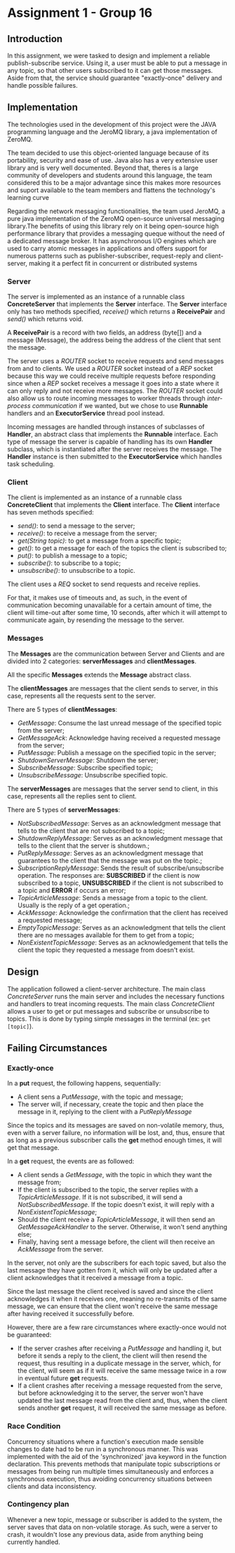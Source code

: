 # Assignment 1 - Group 16

## Introduction

In this assignment, we were tasked to design and implement a reliable publish-subscribe service.
Using it, a user must be able to put a message in any topic, so that other users subscribed to it can get those messages.
Aside from that, the service should guarantee "exactly-once" delivery and handle possible failures.

## Implementation

The technologies used in the development of this project were the JAVA programming language and the JeroMQ library, a java implementation of ZeroMQ.

The team decided to use this object-oriented language because of its portability, security and ease of use. Java also has a very extensive user library and is very well documented. Beyond that, theres is a large community of developers and students around this language, the team considered this to be a major advantage since this makes more resources and suport available to the team members and flattens the technology's learning curve

Regarding the network messaging functionalities, the team used JeroMQ, a pure java implementation of the ZeroMQ open-source universal messaging library.The benefits of using this library rely on it being open-source high performance library that provides a messaging queque without the need of a dedicated message broker. It has asynchronous I/O engines which are used  to carry atomic messages in  applications and offers support for numerous patterns such as publisher-subscriber, request-reply and client-server, making it a perfect fit in concurrent or distributed systems


### Server

The server is implemented as an instance of a runnable class **ConcreteServer** that implements the **Server** interface.
The **Server** interface only has two methods specified, *receive()* which returns a **ReceivePair** and *send()* which returns void.

A **ReceivePair** is a record with two fields, an address (byte[]) and a message (Message), the address being the address of the client that sent the message. 

The server uses a *ROUTER* socket to receive requests and send messages from and to clients. We used a *ROUTER* socket 
instead of a *REP* socket because this way we could receive multiple requests before responding since when a *REP* 
socket receives a message it goes into a state where it can only reply and not receive more messages. The *ROUTER* socket
could also allow us to route incoming messages to worker threads through *inter-process communication* if we wanted, but 
we chose to use **Runnable** handlers and an **ExecutorService** thread pool instead.

Incoming messages are handled through instances of subclasses of **Handler**, an abstract class that implements the 
**Runnable** interface. Each type of message the server is capable of handling has its own **Handler** subclass, which is
instantiated after the server receives the message. The **Handler** instance is then submitted to the **ExecutorService**
which handles task scheduling.

### Client

The client is implemented as an instance of a runnable class **ConcreteClient** that implements the **Client** interface.
The **Client** interface has seven methods specified: 
- *send()*: to send a message to the server;
- *receive()*: to receive a message from the server;
- *get(String topic)*: to get a message from a specific topic;
- *get()*: to get a message for each of the topics the client is subscribed to;
- *put()*: to publish a message to a topic;
- *subscribe()*: to subscribe to a topic;
- *unsubscribe()*: to unsubscribe to a topic.

The client uses a *REQ* socket to send requests and receive replies.

For that, it makes use of timeouts and, as such, in the event of communication becoming unavailable for a certain amount of time, the client will time-out after some time, 10 seconds, after which it will attempt to communicate again, by resending the message to the server.

### Messages

The __Messages__ are the communication between Server and Clients and are divided into 2 categories: __serverMessages__ and __clientMessages__.

All the specific __Messages__ extends the **Message** abstract class.

The __clientMessages__ are messages that the client sends to server, in this case, represents all the requests sent to the server.

There are 5 types of __clientMessages__:
 - _GetMessage_: Consume the last unread message of the specified topic from the server;
 - _GetMessageAck_: Acknowledge having received a requested message from the server;
 - _PutMessage_: Publish a message on the specified topic in the server;
 - _ShutdownServerMessage_: Shutdown the server;
 - _SubscribeMessage_: Subscribe specified topic;
 - _UnsubscribeMessage_: Unsubscribe specified topic.

The __serverMessages__ are messages that the server send to client, in this case, represents all the replies sent to client.

There are 5 types of __serverMessages__:
 - _NotSubscribedMessage_: Serves as an acknowledgment message that tells to the client that are not subscribed to a topic;
 - _ShutdownReplyMessage_: Serves as an acknowledgment message that tells to the client that the server is shutdown.;
 - _PutReplyMessage_: Serves as an acknowledgment message that guarantees to the client that the message was put on the topic.;
 - _SubscriptionReplyMessage_: Sends the result of subscribe/unsubscribe operation. The responses are: __SUBSCRIBED__ if
the client is now subscribed to a topic, __UNSUBSCRIBED__ if the client is not subscribed to a topic and __ERROR__ if occurs an error;
 - _TopicArticleMessage_: Sends a message from a topic to the client. Usually is the reply of a get operation.;
 - _AckMessage_: Acknowledge the confirmation that the client has received a requested message;
 - _EmptyTopicMessage_: Serves as an acknowledgment that tells the client there are no messages available for them to get from a topic;
 - _NonExistentTopicMessage_: Serves as an acknowledgement that tells the client the topic they requested a message from doesn't exist.

## Design

The application followed a client-server architecture. The main class _ConcreteServer_ runs the main server and includes the necessary functions and handlers
to treat incoming requests.
The main class _ConcreteClient_ allows a user to get or put messages and subscribe or unsubscribe to topics. This is done by typing simple messages in the terminal (ex: ```get [topic]```).  


## Failing Circumstances

### Exactly-once

In a __put__ request, the following happens, sequentially:
- A client sens a _PutMessage_, with the topic and message;
- The server will, if necessary, create the topic and then place the message in it, replying to the client with a _PutReplyMessage_

Since the topics and its messages are saved on non-volatile memory, thus, even with a server failure, no information will be lost, and, thus, ensure that as long as a previous subscriber calls the __get__ method enough times, it will get that message.

In a __get__ request, the events are as followed:
- A client sends a _GetMessage_, with the topic in which they want the message from;
- If the client is subscribed to the topic, the server replies with a _TopicArticleMessage_. If it is not subscribed, it will send a _NotSubscribedMessage_. If the topic doesn't exist, it will reply with a _NonExistentTopicMessage_;
- Should the client receive a _TopicArticleMessage_, it will then send an _GetMessageAckHandler_ to the server. Otherwise, it won't send anything else;
- Finally, having sent a message before, the client will then receive an _AckMessage_ from the server.

In the server, not only are the subscribers for each topic saved, but also the last message they have gotten from it, which will only be updated after a client acknowledges that it received a message from a topic.

Since the last message the client received is saved and since the client acknowledges it when it receives one, meaning no re-transmits of the same message, we can ensure that the client won't receive the same message after having received it successfully before.

However, there are a few rare circumstances where exactly-once would not be guaranteed:
 - If the server crashes after receiving a _PutMessage_ and handling it, but before it sends a reply to the client, the client will then resend the request, thus resulting in a duplicate message in the server, which, for the client, will seem as if it will receive the same message twice in a row in eventual future __get__ requests.
 - If a client crashes after receiving a message requested from the serve, but before acknowledging it to the server, the server won't have updated the last message read from the client and, thus, when the client sends another __get__ request, it will received the same message as before.

### Race Condition

Concurrency situations where a function's execution made sensible changes to date had to be run in a synchronous manner. This was implemented with the aid of the  'synchronized' java keyword in the function declaration. This prevents methods that manipulate topic subscriptions or messages from being run multiple times simultaneously and enforces a synchronous execution, thus avoiding concurrency situations between clients and data inconsistency.


### Contingency plan

Whenever a new topic, message or subscriber is added to the system, the server saves that data on non-volatile storage.
As such, were a server to crash, it wouldn't lose any previous data, aside from anything being currently handled.


